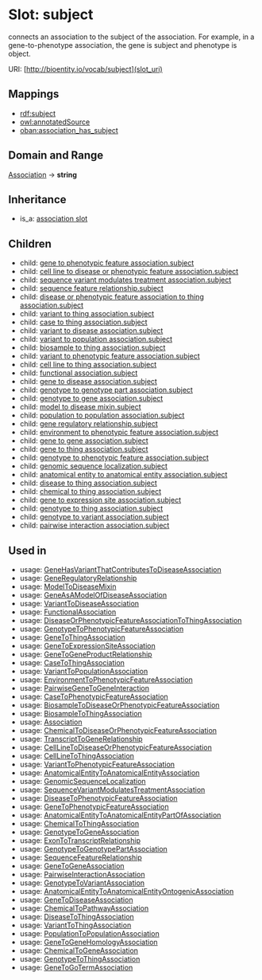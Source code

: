 # Slot: subject


connects an association to the subject of the association. For example, in a gene-to-phenotype association, the gene is subject and phenotype is object.

URI: [http://bioentity.io/vocab/subject](slot_uri)
## Mappings

 * [rdf:subject](http://purl.obolibrary.org/obo/rdf_subject)
 * [owl:annotatedSource](http://purl.obolibrary.org/obo/owl_annotatedSource)
 * [oban:association_has_subject](http://purl.obolibrary.org/obo/oban_association_has_subject)
## Domain and Range

[Association](Association.md) -> **string**
## Inheritance

 *  is_a: [association slot](association_slot.md)
## Children

 *  child: [gene to phenotypic feature association.subject](gene_to_phenotypic_feature_association_subject.md)
 *  child: [cell line to disease or phenotypic feature association.subject](cell_line_to_disease_or_phenotypic_feature_association_subject.md)
 *  child: [sequence variant modulates treatment association.subject](sequence_variant_modulates_treatment_association_subject.md)
 *  child: [sequence feature relationship.subject](sequence_feature_relationship_subject.md)
 *  child: [disease or phenotypic feature association to thing association.subject](disease_or_phenotypic_feature_association_to_thing_association_subject.md)
 *  child: [variant to thing association.subject](variant_to_thing_association_subject.md)
 *  child: [case to thing association.subject](case_to_thing_association_subject.md)
 *  child: [variant to disease association.subject](variant_to_disease_association_subject.md)
 *  child: [variant to population association.subject](variant_to_population_association_subject.md)
 *  child: [biosample to thing association.subject](biosample_to_thing_association_subject.md)
 *  child: [variant to phenotypic feature association.subject](variant_to_phenotypic_feature_association_subject.md)
 *  child: [cell line to thing association.subject](cell_line_to_thing_association_subject.md)
 *  child: [functional association.subject](functional_association_subject.md)
 *  child: [gene to disease association.subject](gene_to_disease_association_subject.md)
 *  child: [genotype to genotype part association.subject](genotype_to_genotype_part_association_subject.md)
 *  child: [genotype to gene association.subject](genotype_to_gene_association_subject.md)
 *  child: [model to disease mixin.subject](model_to_disease_mixin_subject.md)
 *  child: [population to population association.subject](population_to_population_association_subject.md)
 *  child: [gene regulatory relationship.subject](gene_regulatory_relationship_subject.md)
 *  child: [environment to phenotypic feature association.subject](environment_to_phenotypic_feature_association_subject.md)
 *  child: [gene to gene association.subject](gene_to_gene_association_subject.md)
 *  child: [gene to thing association.subject](gene_to_thing_association_subject.md)
 *  child: [genotype to phenotypic feature association.subject](genotype_to_phenotypic_feature_association_subject.md)
 *  child: [genomic sequence localization.subject](genomic_sequence_localization_subject.md)
 *  child: [anatomical entity to anatomical entity association.subject](anatomical_entity_to_anatomical_entity_association_subject.md)
 *  child: [disease to thing association.subject](disease_to_thing_association_subject.md)
 *  child: [chemical to thing association.subject](chemical_to_thing_association_subject.md)
 *  child: [gene to expression site association.subject](gene_to_expression_site_association_subject.md)
 *  child: [genotype to thing association.subject](genotype_to_thing_association_subject.md)
 *  child: [genotype to variant association.subject](genotype_to_variant_association_subject.md)
 *  child: [pairwise interaction association.subject](pairwise_interaction_association_subject.md)
## Used in

 *  usage: [GeneHasVariantThatContributesToDiseaseAssociation](GeneHasVariantThatContributesToDiseaseAssociation.md)
 *  usage: [GeneRegulatoryRelationship](GeneRegulatoryRelationship.md)
 *  usage: [ModelToDiseaseMixin](ModelToDiseaseMixin.md)
 *  usage: [GeneAsAModelOfDiseaseAssociation](GeneAsAModelOfDiseaseAssociation.md)
 *  usage: [VariantToDiseaseAssociation](VariantToDiseaseAssociation.md)
 *  usage: [FunctionalAssociation](FunctionalAssociation.md)
 *  usage: [DiseaseOrPhenotypicFeatureAssociationToThingAssociation](DiseaseOrPhenotypicFeatureAssociationToThingAssociation.md)
 *  usage: [GenotypeToPhenotypicFeatureAssociation](GenotypeToPhenotypicFeatureAssociation.md)
 *  usage: [GeneToThingAssociation](GeneToThingAssociation.md)
 *  usage: [GeneToExpressionSiteAssociation](GeneToExpressionSiteAssociation.md)
 *  usage: [GeneToGeneProductRelationship](GeneToGeneProductRelationship.md)
 *  usage: [CaseToThingAssociation](CaseToThingAssociation.md)
 *  usage: [VariantToPopulationAssociation](VariantToPopulationAssociation.md)
 *  usage: [EnvironmentToPhenotypicFeatureAssociation](EnvironmentToPhenotypicFeatureAssociation.md)
 *  usage: [PairwiseGeneToGeneInteraction](PairwiseGeneToGeneInteraction.md)
 *  usage: [CaseToPhenotypicFeatureAssociation](CaseToPhenotypicFeatureAssociation.md)
 *  usage: [BiosampleToDiseaseOrPhenotypicFeatureAssociation](BiosampleToDiseaseOrPhenotypicFeatureAssociation.md)
 *  usage: [BiosampleToThingAssociation](BiosampleToThingAssociation.md)
 *  usage: [Association](Association.md)
 *  usage: [ChemicalToDiseaseOrPhenotypicFeatureAssociation](ChemicalToDiseaseOrPhenotypicFeatureAssociation.md)
 *  usage: [TranscriptToGeneRelationship](TranscriptToGeneRelationship.md)
 *  usage: [CellLineToDiseaseOrPhenotypicFeatureAssociation](CellLineToDiseaseOrPhenotypicFeatureAssociation.md)
 *  usage: [CellLineToThingAssociation](CellLineToThingAssociation.md)
 *  usage: [VariantToPhenotypicFeatureAssociation](VariantToPhenotypicFeatureAssociation.md)
 *  usage: [AnatomicalEntityToAnatomicalEntityAssociation](AnatomicalEntityToAnatomicalEntityAssociation.md)
 *  usage: [GenomicSequenceLocalization](GenomicSequenceLocalization.md)
 *  usage: [SequenceVariantModulatesTreatmentAssociation](SequenceVariantModulatesTreatmentAssociation.md)
 *  usage: [DiseaseToPhenotypicFeatureAssociation](DiseaseToPhenotypicFeatureAssociation.md)
 *  usage: [GeneToPhenotypicFeatureAssociation](GeneToPhenotypicFeatureAssociation.md)
 *  usage: [AnatomicalEntityToAnatomicalEntityPartOfAssociation](AnatomicalEntityToAnatomicalEntityPartOfAssociation.md)
 *  usage: [ChemicalToThingAssociation](ChemicalToThingAssociation.md)
 *  usage: [GenotypeToGeneAssociation](GenotypeToGeneAssociation.md)
 *  usage: [ExonToTranscriptRelationship](ExonToTranscriptRelationship.md)
 *  usage: [GenotypeToGenotypePartAssociation](GenotypeToGenotypePartAssociation.md)
 *  usage: [SequenceFeatureRelationship](SequenceFeatureRelationship.md)
 *  usage: [GeneToGeneAssociation](GeneToGeneAssociation.md)
 *  usage: [PairwiseInteractionAssociation](PairwiseInteractionAssociation.md)
 *  usage: [GenotypeToVariantAssociation](GenotypeToVariantAssociation.md)
 *  usage: [AnatomicalEntityToAnatomicalEntityOntogenicAssociation](AnatomicalEntityToAnatomicalEntityOntogenicAssociation.md)
 *  usage: [GeneToDiseaseAssociation](GeneToDiseaseAssociation.md)
 *  usage: [ChemicalToPathwayAssociation](ChemicalToPathwayAssociation.md)
 *  usage: [DiseaseToThingAssociation](DiseaseToThingAssociation.md)
 *  usage: [VariantToThingAssociation](VariantToThingAssociation.md)
 *  usage: [PopulationToPopulationAssociation](PopulationToPopulationAssociation.md)
 *  usage: [GeneToGeneHomologyAssociation](GeneToGeneHomologyAssociation.md)
 *  usage: [ChemicalToGeneAssociation](ChemicalToGeneAssociation.md)
 *  usage: [GenotypeToThingAssociation](GenotypeToThingAssociation.md)
 *  usage: [GeneToGoTermAssociation](GeneToGoTermAssociation.md)
